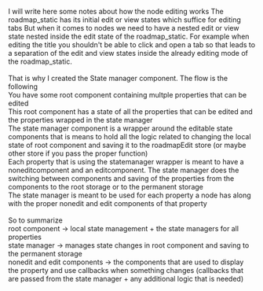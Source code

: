 I will write here some notes about how the node editing works
The roadmap_static has its initial edit or view states which suffice for editing tabs
But when it comes to nodes we need to have a nested edit or view state
nested inside the edit state of the roadmap_static.
For example when editing the title you shouldn't be able to click and open a tab
so that leads to a separation of the edit and view states inside the already editing mode
of the roadmap_static. <br/>
<br/>
That is why I created the State manager component. The flow is the following<br/>
You have some root component containing multple properties that can be edited<br/>
This root component has a state of all the properties that can be edited and the properties wrapped in the state
manager<br/>
The state manager component is a wrapper around the editable state components that is means to hold all the logic
related to changing the
local state of root component and saving it to the roadmapEdit store (or maybe other store if you pass the proper
function)
<br/>
Each property that is using the statemanager wrapper is meant to have a noneditcomponent and an editcomponent. The state
manager
does the switching between components and saving of the properties from the components to the root storage or to the
permanent storage<br/>
The state manager is meant to be used for each property a node has along with the proper nonedit and edit components of
that property<br/>
<br/>
So to summarize
<br/>
root component -> local state management + the state managers for all properties
<br/>
state manager ->  manages state changes in root component and saving to the permanent storage
<br/>
nonedit and edit components -> the components that are used to display the property and use callbacks when something
changes (callbacks that are passed from the state manager + any additional logic that is needed)